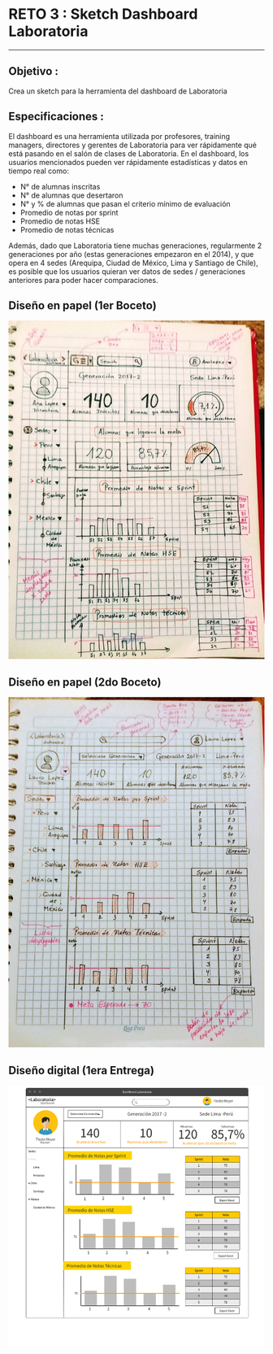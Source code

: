 # RETO 3 : Sketch Dashboard Laboratoria
---

## Objetivo :
Crea un sketch para la herramienta del dashboard de Laboratoria

## Especificaciones :

El dashboard es una herramienta utilizada por profesores, training managers, directores y gerentes de Laboratoria para ver rápidamente qué está pasando en el salón de clases de Laboratoria. En el dashboard, los usuarios mencionados pueden ver rápidamente estadísticas y datos en tiempo real como:

* N° de alumnas inscritas
* N° de alumnas que desertaron
* N° y % de alumnas que pasan el criterio mínimo de   evaluación
* Promedio de notas por sprint
* Promedio de notas HSE
* Promedio de notas técnicas

Además, dado que Laboratoria tiene muchas generaciones, regularmente 2 generaciones por año (estas generaciones empezaron en el 2014), y que opera en 4 sedes (Arequipa, Ciudad de México, Lima y Santiago de Chile), es posible que los usuarios quieran ver datos de sedes / generaciones anteriores para poder hacer comparaciones.

## Diseño en papel (1er Boceto)
![Con titulo](docs/papel.jpg "titulo")

## Diseño en papel (2do Boceto)
![Con titulo](docs/boceto.jpg "titulo")

## Diseño digital (1era Entrega)
![Con titulo](docs/dashboard.png "titulo")
